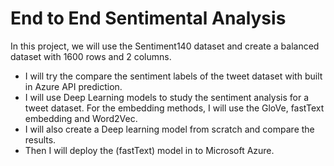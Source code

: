 # End to End Sentimental Analysis
In this project, we will use the Sentiment140 dataset and create a balanced dataset with 1600 rows and 2 columns.
* I will try the compare the sentiment labels of the tweet dataset with built in Azure API prediction.
* I will use Deep Learning models to study the sentiment analysis for a tweet dataset. For the embedding methods, I will use the GloVe, fastText embedding and Word2Vec. 
* I will also create a Deep learning model from scratch and compare the results. 
* Then I will deploy the (fastText) model in to Microsoft Azure.
